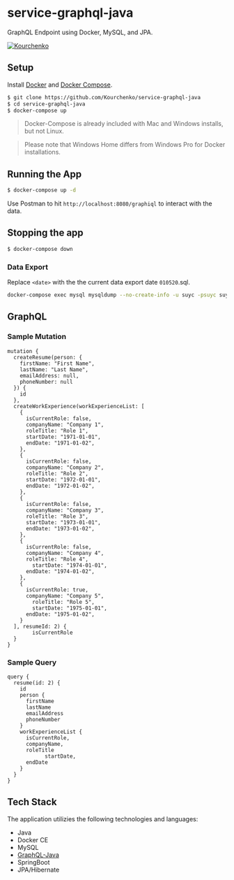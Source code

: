 # service-graphql-java
GraphQL Endpoint using Docker, MySQL, and JPA.

[![Kourchenko](https://circleci.com/gh/Kourchenko/service-graphql-java.svg?style=svg)](https://circleci.com/gh/circleci/circleci-docs)

## Setup

Install [Docker](https://docs.docker.com/install/#supported-platforms) and [Docker Compose](https://docs.docker.com/compose/install/).

```bash
$ git clone https://github.com/Kourchenko/service-graphql-java
$ cd service-graphql-java
$ docker-compose up
```

> Docker-Compose is already included with Mac and Windows installs, but not Linux.

> Please note that Windows Home differs from Windows Pro for Docker installations.

## Running the App

```bash
$ docker-compose up -d
```

Use Postman to hit `http://localhost:8080/graphiql` to interact with the data.


## Stopping the app

```bash
$ docker-compose down
```

### Data Export
Replace `<date>` with the the current data export date `010520`.sql.
```bash
docker-compose exec mysql mysqldump --no-create-info -u suyc -psuyc suyc --ignore-table=suyc.schema_migerations > <date>.sql
```

## GraphQL
### Sample Mutation

```
mutation {
  createResume(person: {
    firstName: "First Name",
    lastName: "Last Name",
    emailAddress: null,
    phoneNumber: null
  }) {
    id
  },
  createWorkExperience(workExperienceList: [
    {
      isCurrentRole: false,
      companyName: "Company 1",
      roleTitle: "Role 1",
      startDate: "1971-01-01",
      endDate: "1971-01-02",
    },
    {
      isCurrentRole: false,
      companyName: "Company 2",
      roleTitle: "Role 2",
      startDate: "1972-01-01",
      endDate: "1972-01-02",
    },
    {
      isCurrentRole: false,
      companyName: "Company 3",
      roleTitle: "Role 3",
      startDate: "1973-01-01",
      endDate: "1973-01-02",
    },
    {
      isCurrentRole: false,
      companyName: "Company 4",
      roleTitle: "Role 4",
     	startDate: "1974-01-01",
      endDate: "1974-01-02",
    },
    {
      isCurrentRole: true,
      companyName: "Company 5",
    	roleTitle: "Role 5",
     	startDate: "1975-01-01",
      endDate: "1975-01-02",
    }
  ], resumeId: 2) {
		isCurrentRole
  }
}
```


### Sample Query
```
query {
  resume(id: 2) {
    id
    person {
      firstName
      lastName
      emailAddress
      phoneNumber
    }
    workExperienceList {
      isCurrentRole,
      companyName,
      roleTitle
			startDate,
      endDate
    }
  }
}
```


## Tech Stack
The application utilizies the following technologies and languages:
- Java
- Docker CE
- MySQL
- [GraphQL-Java](https://www.graphql-java.com/)
- SpringBoot
- JPA/Hibernate